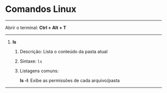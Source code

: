 # Comandos Linux

---

Abrir o terminal: **Ctrl + Alt + T**

---

1. **ls**

   1. Descrição: Lista o conteúdo da pasta atual

   2. Sintaxe: `ls`

   3. Listagens comuns:

      **ls -l**: Exibe as permissões de cada arquivo/pasta

---
